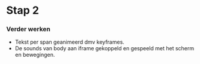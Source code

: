 # Stap 2
### Verder werken

- Tekst per span geanimeerd dmv keyframes. 
- De sounds van body aan iframe gekoppeld en gespeeld met het scherm en bewegingen.
